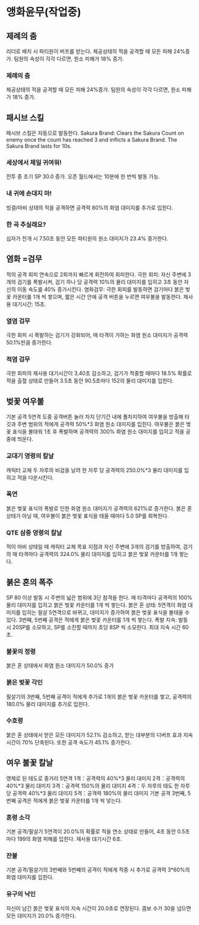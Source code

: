 # 앵화윤무(작업중)

## 제례의 춤

리더로 배치 시 파티원이 버프를 받는다.
체공상태의 적을 공격할 때 모든 피해 24%증가. 팀원의 속성이 각각 다르면, 원소 피해가 18% 증가.

### 제례의 춤

체공상태의 적을 공격할 때 모든 피해 24%증가. 팀원의 속성이 각각 다르면, 원소 피해가 18% 증가.

## 패시브 스킬

패시브 스킬은 자동으로 발동한다.
Sakura Brand: Clears the Sakura Count on enemy once the count has reached 3 and inflicts a Sakura Brand. The Sakura Brand lasts for 10s.

### 세상에서 제일 귀여워!

전투 중 초기 SP 30.0 증가. 오픈 월드에서는 10분에 한 번씩 발동 가능.

### 내 귀에 손대지 마!

빙결/마비 상태의 적을 공격하면 공격력 80%의 화염 대미지를 추가로 입힌다.

### 한 곡 추실래요?

십자가 전개 시
7.50초 동안 모든 파티원의 원소 대미지가 23.4% 증가한다.

## 염화 =검무

적의 공격 회피
연속으로 2회까지 빠르게 회전하여 회피한다.
극한 회피: 자신 주변에 3개의 검기를 폭발시켜, 검기 하나 당 공격력 10%의 물리 대미지를 입히고 3초 동안 자신의 이동 속도를 40% 증가시킨다.
염화검무: 극한 회피를 발동하면 검기마다 붉은 벚꽃 카운터를 1개 씩 쌓으며, 짧은 시간 안에 공격 버튼을 누르면 여우불을 발동한다. 재사용 대기시간: 15초.

### 열염 검무

극한 회피 시 폭발하는 검기가 강화되어, 매 타격이 가하는 화염 원소 대미지가 공격력 50.1%만큼 증가한다.

### 적염 검무

극한 회피의 재사용 대기시간이 3,40초 감소하고, 검기가 적중할 때마다 18.5% 확률로 적을 출혈 상태로 만들어 3.5초 동안 90.5초마다 152의 물리 대미지를 입힌다.

## 벚꽃 여우불

기본 공격 5연격 도중 공격버튼 눌러 차지
단기간 내에 풀차지하여 여우불을 방출해 타깃과 주변 범위의 적에게 공격력 50%\*3 화염 원소 대미지를 입힌다. 여우불은 붉은 벚꽃 표식을 불태워 1초 후 폭발하며 공격력의 300% 화염 원소 대미지를 입히고 적을 공중에 띄운다.

### 교대기 영령의 칼날

캐릭터 교체
두 자루의 비검을 날려 한 자루 당 공격력의 250.0%\*3 물리 대미지를 입히고 적을 다운시킨다.

### 폭연

붉은 벚꽃 표식의 폭발로 인한 화염 원소 대미지가 공격력의 621%로 증가한다. 붉은 혼 상태가 아닐 때, 여우불이 붉은 벚꽃 표식을 태울 때마다 5.0 SP를 회복한다.

### QTE 삼중 영령의 칼날

적이 마비 상태일 때 캐릭터 교체
목표 지점과 자신 주변에 3개의 검기를 방출하여, 검기의 매 타격마다 공격력의 324.0% 물리 대미지를 입히고 붉은 벚꽃 카운터를 1개 쌓는다.

## 붉은 혼의 폭주

SP 80 이상
발동 시 주변의 넓은 범위에 3단 참격을 한다. 매 타격마다 공격력의 100% 물리 대미지를 입히고 붉은 벚꽃 카운터를 1개 씩 쌓는다.
붉은 혼 상태: 5연격이 화염 대미지를 입히는 필살 5연격으로 바뀌고, 대미지가 증가하여 붉은 벚꽃 표식을 불태울 수 있다.
3번째, 5번째 공격은 적에게 붉은 벚꽃 카운터를 1개 씩 쌓는다.
폭발 지속: 발동 시 20SP를 소모하고, SP를 소진할 때까지 초당 8SP 씩 소모한다. 최대 지속 시간 60초.

### 불꽃의 정령

붉은 혼 상태에서 화염 원소 대미지가 50.0% 증가

### 붉은 벚꽃 각인

필살기의 3번째, 5번째 공격이 적에게 추가로 1개의 붉은 벚꽃 카운터를 쌓고, 공격력의 180.0% 물리 대미지를 추가로 입힌다.

### 수호령

붉은 혼 상태에서 받은 모든 대미지가 52.1% 감소하고, 받는 대부분의 디버프 효과 지속 시간이 70% 단축된다. 또한 공격 속도가 45.1% 증가한다.

## 여우 불꽃 칼날

영체로 된 태도로 중거리 5연격
1격：공격력의 40%*3 물리 대미지
2격：공격력의 40%*3 물리 대미지
3격：공격력 150%의 물리 대미지
4격：두 자루의 태도 한 자루 당 공격력 40%\*3 물리 대미지
5격：공격력 180%의 물리 대미지
기본 공격 3번째, 5번째 공격은 적에게 붉은 벚꽃 카운터를 1개 씩 넣는다.

### 혼령 소각

기본 공격/필살기 5연격이 20.0%의 확률로 적을 연소 상태로 만들어, 4초 동안 0.5초마다 199의 화염 피해를 입힌다. 재사용 대기시간 6초.

### 잔불

기본 공격/필살기의 3번째와 5번째의 공격이 적에게 적중 시 추가로 공격력 3\*60%의 화염 대미지를 입힌다.

### 유구의 낙인

자신이 남긴 붉은 벚꽃 표식의 지속 시간이 20.0초로 연장된다. 콤보 수가 30을 넘으면 모든 대미지가 20.0% 증가한다.
